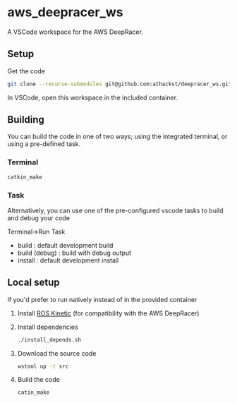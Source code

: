 # aws_deepracer_ws

A VSCode workspace for the AWS DeepRacer.

## Setup

Get the code 

```bash
git clone --recurse-submodules git@github.com:athackst/deepracer_ws.git
```

In VSCode, open this workspace in the included container.

## Building

You can build the code in one of two ways; using the integrated terminal, or using a pre-defined task.

### Terminal

```bash
catkin_make
```

### Task

Alternatively, you can use one of the pre-configured vscode tasks to build and debug your code

Terminal->Run Task

* build : default development build
* build (debug) : build with debug output
* install : default development install

## Local setup

If you'd prefer to run natively instead of in the provided container

1. Install [ROS Kinetic](http://wiki.ros.org/kinetic/Installation) (for compatibility with the AWS DeepRacer)
2. Install dependencies

    ```bash
    ./install_depends.sh
    ```

3. Download the source code 
   
   ```bash
   wstool up -t src
   ```

4. Build the code
   
   ```bash
   catin_make
   ```